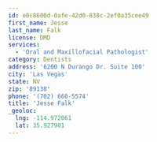 ```yaml
---
id: e0c8600d-0afe-42d0-838c-2ef0a35cee49
first_name: Jesse
last_name: Falk
license: DMD
services:
  - 'Oral and Maxillofacial Pathologist'
category: Dentists
address: '6200 N Durango Dr. Suite 100'
city: 'Las Vegas'
state: NV
zip: '89138'
phone: '(702) 660-5574'
title: 'Jesse Falk'
_geoloc:
  lng: -114.972061
  lat: 35.927901
---
```

